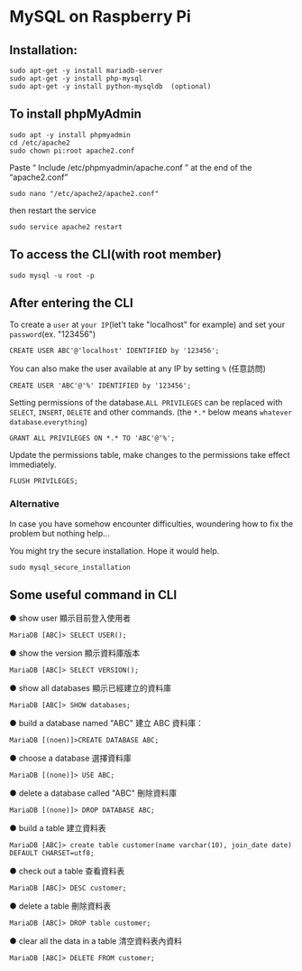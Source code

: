 # MySQL on Raspberry Pi

## Installation:
```shell
sudo apt-get -y install mariadb-server 
sudo apt-get -y install php-mysql
sudo apt-get -y install python-mysqldb	(optional)
```

## To install phpMyAdmin
```shell
sudo apt -y install phpmyadmin
cd /etc/apache2
sudo chown pi:root apache2.conf
```

Paste “ Include /etc/phpmyadmin/apache.conf ” at the end of the “apache2.conf”
```shell
sudo nano "/etc/apache2/apache2.conf"
```

then restart the service
```shell
sudo service apache2 restart
```

## To access the CLI(with root member)
```shell
sudo mysql -u root -p
```


## After entering the CLI

To create a `user` at `your IP`(let't take "localhost" for example) and set your `password`(ex. "123456")
```shell
CREATE USER ABC'@'localhost' IDENTIFIED by '123456';
```
You can also make the user available at any IP by setting `%` (任意訪問)
```shell
CREATE USER 'ABC'@'%' IDENTIFIED by '123456';
```
Setting permissions of the database.`ALL PRIVILEGES` can be replaced with `SELECT`, `INSERT`, `DELETE` and other commands.
(the `*.*` below means `whatever database`.`everything`)
```shell
GRANT ALL PRIVILEGES ON *.* TO 'ABC'@'%';
```
Update the permissions table, make changes to the permissions take effect immediately.
```shell
FLUSH PRIVILEGES;
```




### Alternative
In case you have somehow encounter difficulties, woundering how to fix the problem but nothing help...

You might try the secure installation. Hope it would help.
```shell
sudo mysql_secure_installation
```


## Some useful command in CLI

● show user 顯示目前登入使用者
```
MariaDB [ABC]> SELECT USER();
```

● show the version 顯示資料庫版本
```
MariaDB [ABC]> SELECT VERSION();
```

● show all databases 顯示已經建立的資料庫
```
MariaDB [ABC]> SHOW databases;
```

● build a database named "ABC" 建立 ABC 資料庫：
```
MariaDB [(noen)]>CREATE DATABASE ABC;
```

● choose a database 選擇資料庫
```
MariaDB [(none)]> USE ABC;
```

● delete a database called "ABC" 刪除資料庫
```
MariaDB [(none)]> DROP DATABASE ABC;
```

● build a table 建立資料表
```
MariaDB [ABC]> create table customer(name varchar(10), join_date date) DEFAULT CHARSET=utf8;
```

● check out a table 查看資料表
```
MariaDB [ABC]> DESC customer;
```
● delete a table 刪除資料表
```
MariaDB [ABC]> DROP table customer;
```
● clear all the data in a table 清空資料表內資料
```
MariaDB [ABC]> DELETE FROM customer;
```
